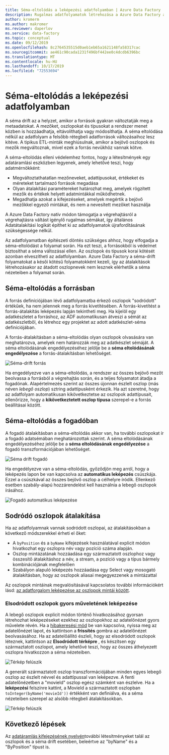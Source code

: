 ```yaml
---
title: Séma-eltolódás a leképezési adatfolyamban | Azure Data Factory
description: Rugalmas adatfolyamatok létrehozása a Azure Data Factory a séma drift
author: kromerm
ms.author: makromer
ms.reviewer: daperlov
ms.service: data-factory
ms.topic: conceptual
ms.date: 09/12/2019
ms.openlocfilehash: 8c2764535515d0aeb1eb65a1621148fa58317cac
ms.sourcegitcommit: ae461c90cada1231f496bf442ee0c4dcdb6396bc
ms.translationtype: MT
ms.contentlocale: hu-HU
ms.lasthandoff: 10/17/2019
ms.locfileid: "72553694"
---
```

# <a name="schema-drift-in-mapping-data-flow"></a>Séma-eltolódás a leképezési adatfolyamban

A séma drift az a helyzet, amikor a források gyakran változtatják meg a metaadatokat. A mezőket, oszlopokat és típusokat a rendszer menet közben is hozzáadhatja, eltávolíthatja vagy módosíthatja. A séma eltolódása nélkül az adatfolyam a felsőbb rétegbeli adatforrások változásaihoz lesz kitéve. A tipikus ETL-minták meghiúsulnak, amikor a bejövő oszlopok és mezők megváltoznak, mivel ezek a forrás nevükhöz vannak kötve.

A séma-eltolódás elleni védelemhez fontos, hogy a létesítmények egy adatáramlási eszközben legyenek, amely lehetővé teszi, hogy adatmérnökként:

* Megváltoztathatatlan mezőneveket, adattípusokat, értékeket és méreteket tartalmazó források megadása
* Olyan átalakítási paramétereket határozhat meg, amelyek rögzített mezők és értékek helyett adatmintákkal működhetnek.
* Megadhatja azokat a kifejezéseket, amelyek megértik a bejövő mezőkkel egyező mintákat, és nem a nevesített mezőket használja

A Azure Data Factory natív módon támogatja a végrehajtásról a végrehajtásra váltást igénylő rugalmas sémákat, így általános Adatátalakítási logikát építhet ki az adatfolyamatok újrafordításának szükségessége nélkül.

Az adatfolyamatban építészeti döntés szükséges ahhoz, hogy elfogadja a séma-eltolódást a folyamat során. Ha ezt teszi, a forrásokból is védelmet biztosíthat a séma változásai ellen. Az oszlopok és típusok korai kötését azonban elveszítheti az adatfolyamban. Azure Data Factory a séma-drift folyamatokat a késői kötésű folyamatokként kezeli, így az átalakítások létrehozásakor az átadott oszlopnevek nem lesznek elérhetők a séma nézeteiben a folyamat során.

## <a name="schema-drift-in-source"></a>Séma-eltolódás a forrásban

A forrás definíciójában lévő adatfolyamatba érkező oszlopok "sodródott" értékűek, ha nem jelennek meg a forrás kivetítésében. A forrás-kivetítést a forrás-átalakítás leképezés lapján tekintheti meg. Ha kijelöl egy adatkészletet a forráshoz, az ADF automatikusan átveszi a sémát az adatkészletből, és létrehoz egy projektet az adott adatkészlet-séma definíciójában.

A forrás-átalakításban a séma-eltolódás olyan oszlopok olvasására van meghatározva, amelyek nem határozzák meg az adatkészlet sémáját. A séma eltolódásának engedélyezéséhez jelölje be a **séma eltolódásának engedélyezése** a forrás-átalakításban lehetőséget.

![Séma-drift forrás](media/data-flow/schemadrift001.png "Séma-drift forrás")

Ha engedélyezve van a séma-eltolódás, a rendszer az összes bejövő mezőt beolvassa a forrásból a végrehajtás során, és a teljes folyamatot átadja a fogadónak. Alapértelmezés szerint az összes újonnan észlelt oszlop (más néven *lebegő oszlop*) sztring adattípusként érkezik. Ha azt szeretné, hogy az adatfolyam automatikusan kikövetkeztetse az oszlopok adattípusait, ellenőrizze, hogy a **kikövetkeztetett oszlop típusa** szerepel-e a forrás beállításai között.

## <a name="schema-drift-in-sink"></a>Séma-eltolódás a fogadóban

A fogadó átalakításban a séma-eltolódás akkor van, ha további oszlopokat ír a fogadó adatsémában meghatározottak szerint. A séma eltolódásának engedélyezéséhez jelölje be a **séma eltolódásának engedélyezése** a fogadó transzformációjában lehetőséget.

![Séma drift fogadó](media/data-flow/schemadrift002.png "Séma drift fogadó")

Ha engedélyezve van a séma-eltolódás, győződjön meg arról, hogy a leképezés lapon be van kapcsolva az **automatikus leképezés** csúszkája. Ezzel a csúszkával az összes bejövő oszlop a célhelyre íródik. Ellenkező esetben szabály-alapú hozzárendelést kell használnia a lebegő oszlopok írásához.

![Fogadó automatikus leképezése](media/data-flow/automap.png "Fogadó automatikus leképezése")

## <a name="transforming-drifted-columns"></a>Sodródó oszlopok átalakítása

Ha az adatfolyamnak vannak sodródott oszlopai, az átalakításokban a következő módszerekkel érheti el őket:

* A `byPosition` és a `byName` kifejezések használatával explicit módon hivatkozhat egy oszlopra név vagy pozíció száma alapján.
* Oszlop mintázatának hozzáadása egy származtatott oszlophoz vagy összesítő átalakításhoz a név, a stream, a pozíció vagy a típus bármely kombinációjának megfelelően
* Szabályon alapuló leképezés hozzáadása egy Select vagy mosogató átalakításban, hogy az oszlopok aliasai megegyezzenek a mintázattal

Az oszlopok mintáinak megvalósításával kapcsolatos további információkért lásd: [az adatforgalom leképezése az oszlopok mintái között](concepts-data-flow-column-pattern.md).

### <a name="map-drifted-columns-quick-action"></a>Elsodródott oszlopok gyors műveletének leképezése

A lebegő oszlopok explicit módon történő hivatkozásához gyorsan létrehozhat leképezéseket ezekhez az oszlopokhoz az adatelőnézet gyors művelete révén. Ha a [hibakeresési mód](concepts-data-flow-debug-mode.md) be van kapcsolva, nyissa meg az adatelőnézet lapot, és kattintson a **frissítés** gombra az adatelőnézet beolvasásához. Ha az adatelőállító észleli, hogy az elsodródott oszlopok léteznek, kattintson az **Elsodródott térképre** , és készítsen egy származtatott oszlopot, amely lehetővé teszi, hogy az összes áthelyezett oszlopra hivatkozzon a séma nézeteiben.

![Térkép felúszik](media/data-flow/mapdrifted1.png "Térkép felúszik")

A generált származtatott oszlop transzformációjában minden egyes lebegő oszlop az észlelt névvel és adattípussal van leképezve. A fenti adatelőnézetben a "movieId" oszlop egész számként van észlelve. Ha a **leképezési** felszínre kattint, a MovieId a származtatott oszlopban `toInteger(byName('movieId'))` értékként van definiálva, és a séma nézeteiben szerepel az alsóbb rétegbeli átalakításokban.

![Térkép felúszik](media/data-flow/mapdrifted2.png "Térkép felúszik")

## <a name="next-steps"></a>Következő lépések
Az [adatáramlás kifejezésének nyelvén](data-flow-expression-functions.md)további létesítményeket talál az oszlopok és a séma drift esetében, beleértve az "byName" és a "ByPosition" típust is.
